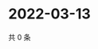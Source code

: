 # 2022-03-13

共 0 条

<!-- BEGIN WEIBO -->
<!-- 最后更新时间 Sun Mar 13 2022 05:13:36 GMT+0800 (China Standard Time) -->

<!-- END WEIBO -->
